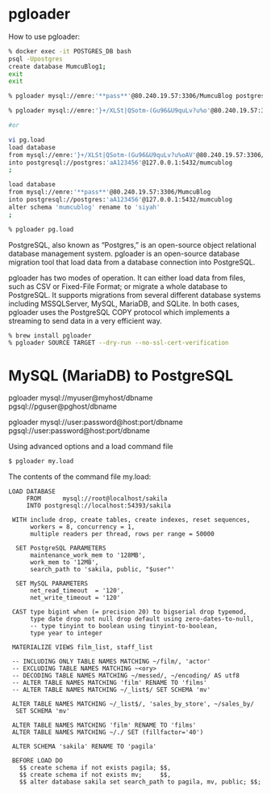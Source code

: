 # pgloader

How to use pgloader:

```zsh
% docker exec -it POSTGRES_DB bash
psql -Upostgres
create database MumcuBlog1; 
exit
exit
```

```zsh
% pgloader mysql://emre:'**pass**'@80.240.19.57:3306/MumcuBlog postgresql://postgres:'aA123456'@127.0.0.1:5432/MumcuBlog

% pgloader mysql://emre:'}+/XLSt|QSotm-(Gu96&U9quLv?u%o'@80.240.19.57:3306/MumcuBlog postgresql://postgres:'aA123456'@127.0.0.1:5432/mumcublog1

#or

vi pg.load
load database
from mysql://emre:'}+/XLSt|QSotm-(Gu96&U9quLv?u%oAV'@80.240.19.57:3306/MumcuBlog
into postgresql://postgres:'aA123456'@127.0.0.1:5432/mumcublog
;

load database
from mysql://emre:'**pass**'@80.240.19.57:3306/MumcuBlog
into postgresql://postgres:'aA123456'@127.0.0.1:5432/mumcublog
alter schema 'mumcublog' rename to 'siyah'
;

% pgloader pg.load
```

PostgreSQL, also known as “Postgres,” is an open-source object relational database management system. pgloader is an open-source database migration tool that load data from a database connection into PostgreSQL. 

pgloader has two modes of operation. It can either load data from files, such as CSV or Fixed-File Format; or migrate a whole database to PostgreSQL. It supports migrations from several different database systems including MSSQLServer, MySQL, MariaDB, and SQLite. In both cases, pgloader uses the PostgreSQL COPY protocol which implements a streaming to send data in a very efficient way.

```zsh
% brew install pgloader
% pgloader SOURCE TARGET --dry-run --no-ssl-cert-verification 
```

# MySQL (MariaDB) to PostgreSQL

pgloader mysql://myuser@myhost/dbname pgsql://pguser@pghost/dbname

pgloader mysql://user:password@host:port/dbname pgsql://user:password@host:port/dbname

Using advanced options and a load command file

```zsh
$ pgloader my.load
```

The contents of the command file my.load:

```
LOAD DATABASE
     FROM      mysql://root@localhost/sakila
     INTO postgresql://localhost:54393/sakila

 WITH include drop, create tables, create indexes, reset sequences,
      workers = 8, concurrency = 1,
      multiple readers per thread, rows per range = 50000

  SET PostgreSQL PARAMETERS
      maintenance_work_mem to '128MB',
      work_mem to '12MB',
      search_path to 'sakila, public, "$user"'

  SET MySQL PARAMETERS
      net_read_timeout  = '120',
      net_write_timeout = '120'

 CAST type bigint when (= precision 20) to bigserial drop typemod,
      type date drop not null drop default using zero-dates-to-null,
      -- type tinyint to boolean using tinyint-to-boolean,
      type year to integer

 MATERIALIZE VIEWS film_list, staff_list

 -- INCLUDING ONLY TABLE NAMES MATCHING ~/film/, 'actor'
 -- EXCLUDING TABLE NAMES MATCHING ~<ory>
 -- DECODING TABLE NAMES MATCHING ~/messed/, ~/encoding/ AS utf8
 -- ALTER TABLE NAMES MATCHING 'film' RENAME TO 'films'
 -- ALTER TABLE NAMES MATCHING ~/_list$/ SET SCHEMA 'mv'

 ALTER TABLE NAMES MATCHING ~/_list$/, 'sales_by_store', ~/sales_by/
  SET SCHEMA 'mv'

 ALTER TABLE NAMES MATCHING 'film' RENAME TO 'films'
 ALTER TABLE NAMES MATCHING ~/./ SET (fillfactor='40')

 ALTER SCHEMA 'sakila' RENAME TO 'pagila'

 BEFORE LOAD DO
   $$ create schema if not exists pagila; $$,
   $$ create schema if not exists mv;     $$,
   $$ alter database sakila set search_path to pagila, mv, public; $$;

```